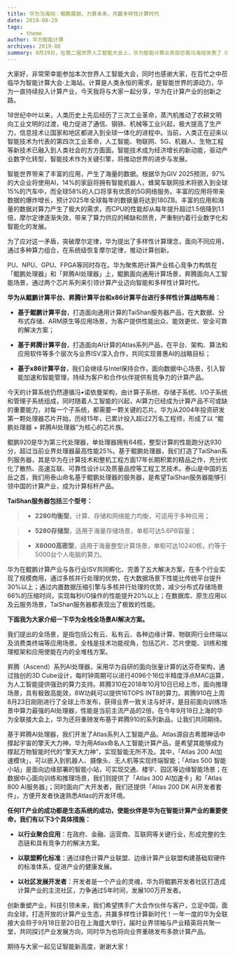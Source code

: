 ```yaml
---
title: 华为马海旭：鲲鹏展翅，力算未来，共赢多样性计算时代
date: 2019-08-29
tags:
    - theme
author: 华为智能计算
archives: 2019-08
summary: 8月29日，在第二届世界人工智能大会上，华为智能计算业务部总裁马海旭发表了《鲲鹏展翅，力算未来，共赢多样性计算时代》 的主题演讲。
---
```


大家好，非常荣幸能参加本次世界人工智能大会，同时也感谢大家，在百忙之中莅临华为智能计算大会·上海站。计算是人类永恒的需求，是智能世界的源动力，华为一直持续投入计算产业，今天我将与大家一起分享，华为在计算产业的创新之路。

18世纪中叶以来，人类历史上先后经历了三次工业革命，蒸汽机推动了农耕文明向工业文明的过渡，电力促进了通信、钢铁、机械等工业兴起，极大提高了生产力，信息技术让国家和地区都进入到全球一体化的进程中。当前，人类正在迎来以智能技术为代表的第四次工业革命，人工智能、物联网、5G、机器人、生物工程等新技术已融入到人类社会的方方面面。智能技术成为经济增长的新动能，驱动产业数字化转型，智能技术作为关键引擎，将推动世界的进步与发展。

智能世界带来了丰富的应用，产生了海量的数据。根据华为GIV 2025预测，97%的大企业将使用AI，14%的家庭将拥有智能机器人，蜂窝车联网技术将嵌入到全球15%的汽车中，而全球58%的人口将享有优质的5G网络服务。丰富的应用将带来数据的爆炸增长，预计2025年全球每年的数据量将达到180ZB。丰富的应用和海量的数据对算力产生了极大的需求，而CPU的性能却从每年提升超过1.5倍降到1.1倍，摩尔定律逐渐失效，带来了算力供应的稀缺和昂贵，严重制约着行业数字化和智能化的发展。

为了应对这一矛盾，突破摩尔定律，华为提出了多样性计算理念，面向不同应用，通过多种算力组合，在系统级恢复摩尔定律，推动计算创新。

PU、NPU、GPU、FPGA等同时存在。华为聚焦把计算产业核心竞争力构筑在「鲲鹏处理器」和「昇腾AI处理器」上，鲲鹏面向通用计算场景，昇腾面向人工智能场景，通过两个芯片系列来引领计算产业迈向智能和多样性计算时代。

**华为从鲲鹏计算平台、昇腾计算平台和x86计算平台进行多样性计算战略布局：**

- **基于鲲鹏计算平台**，打造面向通用计算的TaiShan服务器产品，在大数据、分布式存储、ARM原生等应用场景，为客户提供性能出众、能效更优、安全可靠的解决方案；

- **基于昇腾计算平台**，打造面向AI计算的Atlas系列产品，在平台、架构、算法和应用软件等多个层次与业界ISV深入合作，共同实现普惠AI的战略目标；

- **基于x86计算平台**，我们会继续与Intel保持合作，面向数据中心场景，引入智能加速和智能管理，持续为客户和合作伙伴提供有竞争力的计算产品。

今天的计算系统仍然遵循冯•诺依曼架构，由计算子系统、存储子系统、I/O子系统和管理子系统组成，同时随着人工智能的兴起，AI算力已经成为计算产品不可或缺的重要能力，对每一个子系统，都需要一颗关键的芯片。华为从2004年投资研发第一颗处理器芯片开始，历经15年，已累计投入超过2万名工程师，形成了以 “鲲鹏处理器 + 昇腾AI处理器”为核心的芯片族。

鲲鹏920是华为第三代处理器，单处理器拥有64核，整型计算的性能跑分达930分，超过当前业界处理器最高性能25%。基于鲲鹏处理器，我们打造了TaiShan系列服务器，其是华为在计算技术和整机工程方面17年长期积累的精品之作，充分优化了散热、高速互联、可靠性设计以及质量品控等工程工艺技术。泰山是中国的五岳之首，我们用泰山命名基于鲲鹏处理器的服务器，是希望TaiShan服务器能够引领中国的计算产业，成为计算标杆产品。

**TaiShan服务器包括三个型号：**

> - **2280均衡型**，计算、存储和网络能力均衡，可适用于多种应用；

> - **5280存储型**，适用于海量存储场景，单柜可达5.6PB容量；

> - **X6000高密型**，适用于海量整型计算场景，单柜可达10240核，约等于5000台个人电脑的算力。


华为在鲲鹏计算产业与各行业ISV共同孵化、完善了五大解决方案，在多个行业实现了规模商用，通过多核并行处理的优势，在大数据场景下性能比传统平台提升30%以上；通过内置数据压缩引擎与多核并行处理的优势，减少分布式存储场景66%的压缩时间，实现每秒I/O操作的性能提升20%以上；在数据库、原生应用以及云服务场景，TaiShan服务器都表现出了极致的性能。

**下面我为大家介绍一下华为全栈全场景AI解决方案。**

我们提出的全场景，是指包括公有云、私有云、各种边缘计算、物联网行业终端以及消费类终端等应用场景。全栈是技术功能视角，包括芯片、芯片使能、训练和推理框架和应用使能在内的全堆栈方案。

昇腾（Ascend）系列AI处理器，采用华为自研的面向张量计算的达芬奇架构，通过独创的3D Cube设计，每时钟周期可以进行4096个16位半精度浮点MAC运算，为人工智能提供强劲的算力支持。昇腾310在2018年10月10日已经上市，面向推理场景，具有极致高能效，8W功耗可以提供16TOPS INT8的算力。昇腾910在上周8月23日刚刚进行了全球上市发布，获得业界一致关注与好评，是目前面向训练场景中算力最强的AI处理器，性能是当前主流产品的2倍，在今年9月18日上海的华为全联接大会上，华为还将重磅发布基于昇腾910的系列新品，让我们共同期待。

基于昇腾AI处理器，我们开发了Atlas系列人工智能产品。Atlas源自古希腊神话中撑起宇宙的擎天大力神，华为用Atlas命名人工智能计算产品，是希望其能够成为撑起万物智能时代的“擎天大力神”，实现智能无所不及。其中，「Atlas 200 AI加速模块」，可以嵌入到机器人、摄像头、无人机等实现终端智能；「Atlas 500 智能小站」是面向边缘部署的智能小站，可实现交通、楼宇、园区等边缘智能场景；在数据中心面向训练和推理场景，我们则提供了「Atlas 300 AI加速卡」和「Atlas 800 AI服务器」；同时面向广大开发者，我们还提供「Atlas 200 DK AI开发者套件」，方便开发者快速熟悉Atlas的开发环境。

**任何IT产业的成功都是生态系统的成功，使能伙伴是华为在智能计算产业的重要使命，我们有以下3个具体措施：**

- **以行业聚合应用**：在政府、金融、运营商、互联网等关键行业，形成完整的生态链和具有竞争力的解决方案。

- **以联盟孵化标准**：通过绿色计算产业联盟、边缘计算产业联盟构建基础软硬件的标准体系，促进产业的健康发展。

- **以社区发展开发者**：开发者是一个产业的灵魂，华为将鲲鹏开发者社区打造成计算产业的主流社区，力争通过5年时间，发展100万开发者。

创新重塑产业，科技引领未来，我们希望携手广大合作伙伴与客户，立足中国，面向全球，打造开放的计算产业生态，共赢多样性计算新时代！一年一度的华为全联接大会将于9月18日至20日在上海盛大举行，届时业界领袖与产业精英将共聚一堂，共同探讨产业发展方向，同时华为也将向业界重磅发布多款计算产品。

期待与大家一起见证智能新高度，谢谢大家！
